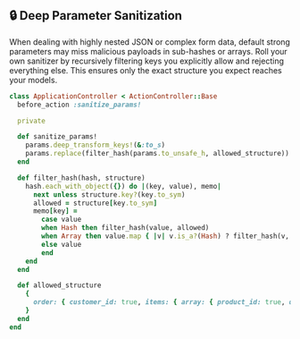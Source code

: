 ## 🔒 Deep Parameter Sanitization
When dealing with highly nested JSON or complex form data, default strong parameters may miss malicious payloads in sub-hashes or arrays. Roll your own sanitizer by recursively filtering keys you explicitly allow and rejecting everything else. This ensures only the exact structure you expect reaches your models.

```ruby
class ApplicationController < ActionController::Base
  before_action :sanitize_params!

  private

  def sanitize_params!
    params.deep_transform_keys!(&:to_s)
    params.replace(filter_hash(params.to_unsafe_h, allowed_structure))
  end

  def filter_hash(hash, structure)
    hash.each_with_object({}) do |(key, value), memo|
      next unless structure.key?(key.to_sym)
      allowed = structure[key.to_sym]
      memo[key] =
        case value
        when Hash then filter_hash(value, allowed)
        when Array then value.map { |v| v.is_a?(Hash) ? filter_hash(v, allowed[:array]) : v }
        else value
        end
    end
  end

  def allowed_structure
    {
      order: { customer_id: true, items: { array: { product_id: true, quantity: true } } }
    }
  end
end
```
